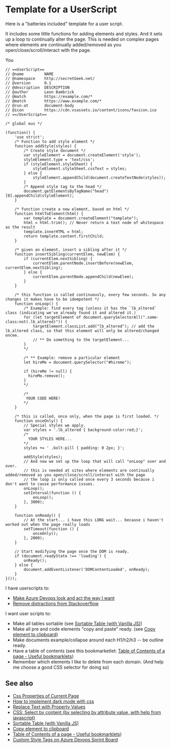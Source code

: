 # Template for a UserScript

Here is a "batteries included" template for a user script.

It includes some little functions for adding elements and styles. And it sets up a loop to continually alter the page. This is needed on complex pages where elements are continually added/removed as you open/close/scroll/interact with the page.

You 

	// ==UserScript==
	// @name         NAME
	// @namespace    http://secretGeek.net/
	// @version      0.1
	// @description  DESCRIPTION
	// @author       Leon Bambrick
	// @match        https://example.com/*
	// @match        https://www.example.com/*
	// @run-at       document-body
	// @icon         https://cdn.vsassets.io/content/icons/favicon.ico
	// ==/UserScript==

	/* global eus */

	(function() {
		'use strict';
		/* Function to add style element */
		function addStyle(styles) {
			/* Create style document */
			var styleElement = document.createElement('style');
			styleElement.type = 'text/css';
			if (styleElement.styleSheet) {
				styleElement.styleSheet.cssText = styles;
			} else {
				styleElement.appendChild(document.createTextNode(styles));
			}
			/* Append style tag to the head */
			document.getElementsByTagName("head")[0].appendChild(styleElement);
		}

		/* function create a new element, based on html */
		function htmlToElement(html) {
			var template = document.createElement("template");
			html = html.trim(); // Never return a text node of whitespace as the result
			template.innerHTML = html;
			return template.content.firstChild;
		}

		/* given an element, insert a sibling after it */
		function insertSibling(currentElem, newElem) {
			if (currentElem.nextSibling) {
				currentElem.parentNode.insertBefore(newElem, currentElem.nextSibling);
			} else {
				currentElem.parentNode.appendChild(newElem);
			}
		}

		/* this function is called continuously, every few seconds. So any changes it makes have to be idempotent */
		function onLoop() {
			/* Example: find every tag (unless it has the `lb_altered` class (indicating we've already found it and altered it.)
			for (let targetElement of document.querySelectorAll(".some-class:not(.lb_altered)")) {
				targetElement.classList.add("lb_altered"); // add the lb_altered class, so that this element will only be altered/changed oncee.
				// ** Do something to the targetElement...
			}
			*/
			
			/* ** Example: remove a particular element
			let hireMe = document.querySelector("#hireme");

			if (hireMe != null) {
              hireMe.remove();
			}
			*/
			
			/* 
			 YOUR CODE HERE!
			*/
		}

		/* this is called, once only, when the page is first loaded. */
		function onceOnly() {
			// Special styles we apply.
			var styles = '.lb_altered { background-color:red;}';
			/* 
			  YOUR STYLES HERE...
			*/
			styles += ' .bolt-pill { padding: 0 2px; }';

			addStyle(styles);
			// And now we set up the loop that will call "onLoop" over and over.
			// this is needed at sites where elements are continually added/removed as you open/close/scroll/interact with the page
			// the loop is only called once every 3 seconds because i don't want to cause performance issues.
			onLoop();
			setInterval(function () {
				onLoop();
			}, 3000);
		}

		function onReady() {
			// At the start... i have this LONG wait... because i haven't worked out when the page really loads
			setTimeout(function () {
				onceOnly();
			}, 2000);
		}

		// Start modifying the page once the DOM is ready.
		if (document.readyState !== 'loading') {
			onReady();
		} else {
			document.addEventListener('DOMContentLoaded', onReady);
		}
	}());


I have userscripts to:

- [Make Azure Devops look and act the way I want](../azure_devops/custom_style_tags.md)
- [Remove distractions from Stackoverflow](stack-overflow-userscripts.md)

I want user scripts to:

- Make all tables sortable (see [Sortable Table (with Vanilla JS)](../javascript/sortable_table.md))
- Make all pre and code elements "copy and paste" ready. (see [Copy element to clipboard](../javascript/copy_element_to_clipboard.md))
- Make documents example/collapse around each H1/h2/h3 -- be outline ready.
- Have a table of contents (see this bookmarketlet: [Table of Contents of a page - Useful bookmarklets](../bookmarklets/useful_bookmarklets.md#table-of-contents-of-a-page))
- Remember which elements I like to delete from each domain. (And help me choose a good CSS selector for doing so)


## See also

- [Css Properties of Current Page](../css/css_properties_of_current_page.md)
- [How to implement dark mode with css](../css/dark_mode_css.md)
- [Replace Text with Property Values](../css/replace_text_with_property_values.md)
- [CSS: Select by content (by selecting by attribute value, with help from javascript)](../css/select_by_attribute.md)
- [Sortable Table (with Vanilla JS)](../javascript/sortable_table.md)
- [Copy element to clipboard](../javascript/copy_element_to_clipboard.md)
- [Table of Contents of a page - Useful bookmarklets](../bookmarklets/useful_bookmarklets.md#table-of-contents-of-a-page))
- [Custom Style Tags on Azure Devops Sprint Board](../azure_devops/custom_style_tags.md)